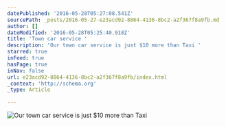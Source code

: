 ```yaml
---
datePublished: '2016-05-28T05:27:08.541Z'
sourcePath: _posts/2016-05-27-e23acd92-8864-4136-8bc2-a2f367f8a9fb.md
author: []
dateModified: '2016-05-28T05:25:40.918Z'
title: 'Town car service '
description: 'Our town car service is just $10 more than Taxi '
starred: true
inFeed: true
hasPage: true
inNav: false
url: e23acd92-8864-4136-8bc2-a2f367f8a9fb/index.html
_context: 'http://schema.org'
_type: Article

---
```

![Our town car service is just $10 more than Taxi ](https://the-grid-user-content.s3-us-west-2.amazonaws.com/1d8023fd-30f3-425a-a38d-d99c203c83d5.jpg)
